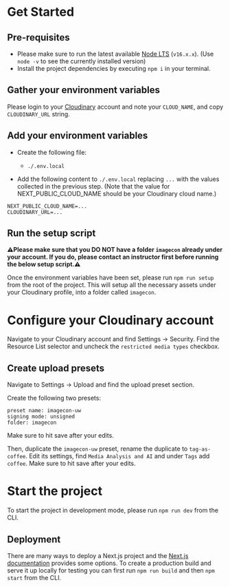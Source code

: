 # Get Started

## Pre-requisites

- Please make sure to run the latest available [Node LTS](https://nodejs.org/en/download/) (`v16.x.x`). (Use `node -v` to see the currently installed version)
- Install the project dependencies by executing `npm i` in your terminal.

## Gather your environment variables

Please login to your [Cloudinary](https://cloudinary.com/users/login) account and note your `CLOUD_NAME`, and copy `CLOUDINARY_URL` string.

## Add your environment variables

- Create the following file:

  - `./.env.local`

- Add the following content to `./.env.local` replacing `...` with the values collected in the previous step. (Note that the value for NEXT_PUBLIC_CLOUD_NAME should be your Cloudinary cloud name.)

```
NEXT_PUBLIC_CLOUD_NAME=...
CLOUDINARY_URL=...
```

## Run the setup script

**⚠️Please make sure that you DO NOT have a folder `imagecon` already under your account. If you do, please contact an instructor first before running the below setup script.⚠️**

Once the environment variables have been set, please run `npm run setup` from the root of the project. This will setup all the necessary assets under your Cloudinary profile, into a folder called `imagecon`.

# Configure your Cloudinary account

Navigate to your Cloudinary account and find Settings -> Security.
Find the Resource List selector and uncheck the `restricted media types` checkbox.

## Create upload presets

Navigate to Settings -> Upload and find the upload preset section.

Create the following two presets:

```
preset name: imagecon-uw
signing mode: unsigned
folder: imagecon
```

Make sure to hit save after your edits.

Then, duplicate the `imagecon-uw` preset, rename the duplicate to `tag-as-coffee`. Edit its settings, find `Media Analysis and AI` and under `Tags` add `coffee`. Make sure to hit save after your edits.

# Start the project

To start the project in development mode, please run `npm run dev` from the CLI.

## Deployment

There are many ways to deploy a Next.js project and the [Next.js documentation](https://nextjs.org/docs/deployment) provides some options. To create a production build and serve it up locally for testing you can first run `npm run build` and then `npm start` from the CLI.
